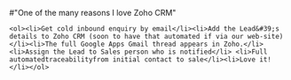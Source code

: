 #"One of the many reasons I love Zoho CRM"


    <ol><li>Get cold inbound enquiry by email</li><li>Add the Lead&#39;s details to Zoho CRM (soon to have that automated if via our web-site)</li><li>The full Google Apps Gmail thread appears in Zoho.</li><li>Assign the Lead to Sales person who is notified</li> <li>Full automatedtraceabilityfrom initial contact to sale</li><li>Love it!</li></ol>
  